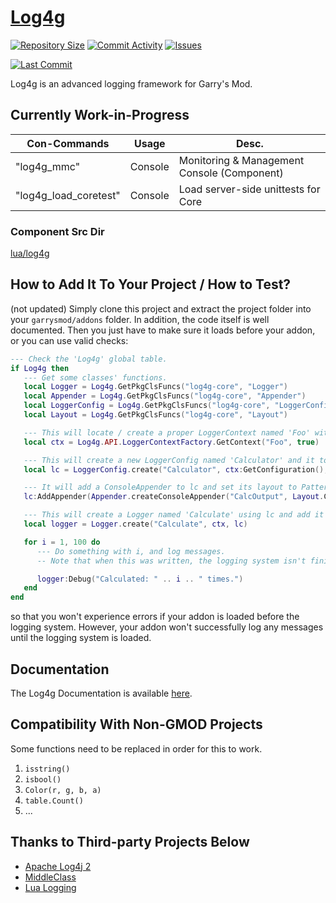 # [Log4g](https://github.com/GrayWolf64/gmod-logging-log4g/wiki)

[![Repository Size](https://img.shields.io/github/repo-size/GrayWolf64/gmod-logging-log4g?label=Repository%20Size&style=flat-square)](https://github.com/GrayWolf64/gmod-logging-log4g/)
[![Commit Activity](https://img.shields.io/github/commit-activity/m/GrayWolf64/gmod-logging-log4g?label=Commit%20Activity&style=flat-square)](https://github.com/GrayWolf64/gmod-logging-log4g/graphs/commit-activity)
[![Issues](https://img.shields.io/github/issues/GrayWolf64/gmod-logging-log4g?style=flat-square)](https://github.com/GrayWolf64/gmod-logging-log4g/issues)

[![Last Commit](https://img.shields.io/github/last-commit/GrayWolf64/gmod-logging-log4g)](https://github.com/GrayWolf64/gmod-logging-log4g/)

Log4g is an advanced logging framework for Garry's Mod.

## Currently Work-in-Progress

| Con-Commands          | Usage   | Desc.                                        |
| --------------------- | ------- | -------------------------------------------- |
| "log4g_mmc"           | Console | Monitoring & Management Console (Component)  |
| "log4g_load_coretest" | Console | Load server-side unittests for Core          |

### Component Src Dir

[lua/log4g](https://github.com/GrayWolf64/gmod-logging-log4g/tree/main/lua/log4g)

## How to Add It To Your Project / How to Test?

(not updated)
Simply clone this project and extract the project folder into your `garrysmod/addons` folder.
In addition, the code itself is well documented.
Then you just have to make sure it loads before your addon, or you can use valid checks:

```lua
--- Check the 'Log4g' global table.
if Log4g then
   --- Get some classes' functions.
   local Logger = Log4g.GetPkgClsFuncs("log4g-core", "Logger")
   local Appender = Log4g.GetPkgClsFuncs("log4g-core", "Appender")
   local LoggerConfig = Log4g.GetPkgClsFuncs("log4g-core", "LoggerConfig")
   local Layout = Log4g.GetPkgClsFuncs("log4g-core", "Layout")

   --- This will locate / create a proper LoggerContext named 'Foo' with DefaultConfiguration.
   local ctx = Log4g.API.LoggerContextFactory.GetContext("Foo", true)

   --- This will create a new LoggerConfig named 'Calculator' and it to ctx's Configuration, then set its level to DEBUG.
   local lc = LoggerConfig.create("Calculator", ctx:GetConfiguration(), Log4g.Level.GetLevel("TRACE"))

   --- It will add a ConsoleAppender to lc and set its layout to PatternLayout with default settings.
   lc:AddAppender(Appender.createConsoleAppender("CalcOutput", Layout.CreateDefaultPatternLayout("CalcLayout")))

   --- This will create a Logger named 'Calculate' using lc and add it to ctx.
   local logger = Logger.create("Calculate", ctx, lc)

   for i = 1, 100 do
      --- Do something with i, and log messages.
      -- Note that when this was written, the logging system isn't finished yet.

      logger:Debug("Calculated: " .. i .. " times.")
   end
end
```

so that you won't experience errors if your addon is loaded before the logging system.
However, your addon won't successfully log any messages until the logging system is loaded.

## Documentation

The Log4g Documentation is available [here](https://github.com/GrayWolf64/Log4g/wiki).

## Compatibility With Non-GMOD Projects

Some functions need to be replaced in order for this to work.

1. `isstring()`
2. `isbool()`
3. `Color(r, g, b, a)`
4. `table.Count()`
5. ...

## Thanks to Third-party Projects Below

* [Apache Log4j 2](https://github.com/apache/logging-log4j2)
* [MiddleClass](https://github.com/kikito/middleclass)
* [Lua Logging](https://github.com/lunarmodules/lualogging/)
